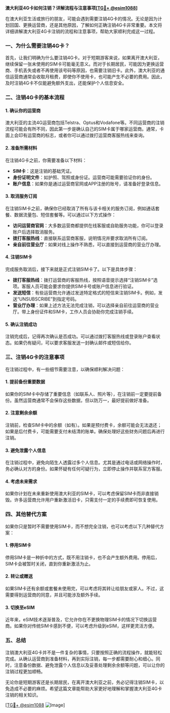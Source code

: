 **澳大利亚4G卡如何注销？详解流程与注意事项[[TG💪+ @esim1088](https://t.me/s/esim1088)]**

在澳大利亚生活或旅行的朋友，可能会遇到需要注销4G卡的情况。无论是因为计划回国、更换运营商，还是其他原因，了解如何正确注销4G卡非常重要。本文将详细讲解澳大利亚4G卡注销的流程和注意事项，帮助大家顺利完成这一过程。

### 一、为什么需要注销4G卡？

首先，让我们明确为什么要注销4G卡。对于短期游客来说，如果离开澳大利亚，继续保留一张未使用的SIM卡可能毫无意义。而对于长期居民，可能因为更换运营商、手机丢失或者不再使用该号码等原因，也需要注销旧卡。此外，澳大利亚的通信运营商通常会收取月租费，即使你不使用卡，也可能产生不必要的费用。因此，及时注销4G卡不仅能避免额外支出，还能保护个人信息安全。

### 二、注销4G卡的基本流程

#### 1. 确认你的运营商

澳大利亚的主流4G运营商包括Telstra、Optus和Vodafone等。不同运营商的注销流程可能会有所不同，因此第一步是确认自己的SIM卡属于哪家运营商。通常，卡面上会印有运营商的标志，或者你可以通过拨打运营商客服热线来查询。

#### 2. 准备所需材料

在注销4G卡之前，你需要准备以下材料：
- **SIM卡**：这是注销的基础凭证。
- **身份证明文件**：如护照、驾照或身份证。运营商可能需要验证你的身份。
- **账户信息**：如果你是通过运营商官网或APP注册的账号，请准备好登录信息。

#### 3. 取消服务订阅

在注销SIM卡之前，确保你已经取消了所有与该卡相关的服务订阅，例如通话套餐、数据流量包、短信套餐等。可以通过以下方式操作：

- **访问运营商官网**：大多数运营商都提供在线客服或自助服务功能，你可以登录账户后选择取消服务。
- **拨打客服热线**：直接联系运营商客服，说明情况并要求取消所有订阅。
- **亲自前往营业厅**：如果对线上操作不熟悉，可以直接到运营商的营业厅办理。

#### 4. 注销SIM卡

完成服务取消后，接下来就是正式注销SIM卡了。以下是具体步骤：

- **拨打客服热线**：拨打运营商的客服热线，按照语音提示选择“注销SIM卡”选项。客服人员可能会要求你提供SIM卡号或账户信息进行验证。
- **发送短信**：有些运营商允许通过发送特定格式的短信来注销SIM卡。例如，发送“UNSUBSCRIBE”到指定号码。
- **营业厅办理**：如果上述方法无法完成注销，可以选择亲自前往运营商的营业厅。带上身份证件和SIM卡，工作人员会协助你完成注销手续。

#### 5. 确认注销成功

注销完成后，记得再次确认是否成功。可以通过拨打客服热线或登录账户查看状态。如果仍有疑问，可以要求客服发送一封确认邮件或短信给你。

### 三、注销4G卡的注意事项

在注销过程中，有一些细节需要注意，以确保顺利解决问题：

#### 1. 提前备份重要数据

如果你的SIM卡中存储了重要信息（如联系人、照片等），在注销前一定要提前备份。虽然运营商通常不会保存这些数据，但以防万一，最好提前做好准备。

#### 2. 注意剩余余额

注销前，检查SIM卡中的余额（如有）。如果是预付费卡，余额可能会无法退还；如果是后付费卡，可能需要支付未结清的账单。确保处理好这些财务问题后再进行注销。

#### 3. 避免泄露个人信息

在注销过程中，避免向陌生人透露过多个人信息。尤其是通过电话或网络操作时，务必确认对方的身份。如果怀疑有任何可疑行为，立即停止操作并联系官方客服。

#### 4. 考虑未来需求

如果你计划在未来重新使用澳大利亚的SIM卡，可以考虑保留SIM卡而非直接销毁。许多运营商允许用户重新激活旧卡，只需支付一定的手续费即可恢复使用。

### 四、其他替代方案

如果你只是暂时不需要使用SIM卡，而不想完全注销，也可以考虑以下几种替代方案：

#### 1. 停用SIM卡

停用SIM卡是一种折中的方式，既不用注销卡，也不会产生额外费用。停用后，SIM卡会被暂时关闭，直到你重新激活为止。

#### 2. 转让或赠送

如果SIM卡还有余额或套餐未使用完，可以考虑将其转让给朋友或家人。不过，这需要得到运营商的同意，并且可能涉及额外手续。

#### 3. 切换至eSIM

近年来，eSIM技术逐渐普及，它允许你在不更换物理SIM卡的情况下切换运营商。如果你对传统SIM卡感到不便，可以考虑升级到eSIM，这样更灵活方便。

### 五、总结

注销澳大利亚4G卡并不是一件复杂的事情，只要按照正确的流程操作，就能轻松完成。从确认运营商到准备材料，再到实际注销，每一步都需要耐心和细心。同时，注意备份数据、避免泄露个人信息以及妥善处理剩余余额等问题，可以让你的注销过程更加顺畅。

无论你是短期游客还是长期居民，在离开澳大利亚之前，务必记得注销SIM卡，以免造成不必要的麻烦。希望这篇文章能帮助大家更好地理解和掌握澳大利亚4G卡注销的相关知识。

[[TG💪+ @esim1088](https://t.me/s/esim1088) ![Image](https://i.postimg.cc/4NQfJmqS/Snipaste-2025-05-13-00-14-12.png)]